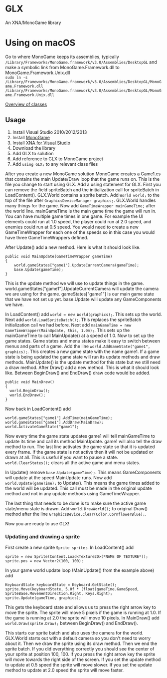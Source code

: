 # GLX

An XNA/MonoGame library

# Using on macOS
Go to where MonoGame keeps its assemblies, typically `/Library/Frameworks/MonoGame.framework/v3.0/Assemblies/DesktopGL` and make a symbolic link from MonoGame.Framework.dll to MonoGame.Framework.Unix.dll  
`sudo ln -s /Library/Frameworks/MonoGame.framework/v3.0/Assemblies/DesktopGL/MonoGame.Framework.dll /Library/Frameworks/MonoGame.framework/v3.0/Assemblies/DesktopGL/MonoGame.Framework.Unix.dll`

[Overview of classes](https://github.com/golf1052/GLX/blob/master/Documentation/Overview.md)

## Usage
1. Install Visual Studio 2010/2012/2013
2. Install [MonoGame](http://teamcity.monogame.net/repository/download/MonoGame_DevelopWin/latest.lastSuccessful/Windows/MonoGameInstaller-3.2.exe?guest=1)
3. Install [XNA for Visual Studio](https://msxna.codeplex.com/)
4. Download the library
5. Add GLX to solution
6. Add reference to GLX to MonoGame project
7. Add `using GLX;` to any relevant class files

After you create a new MonoGame solution MonoGame creates a Game1.cs that contains the main Update/Draw loop that the game runs on. This is the file you change to start using GLX. Add a using statement for GLX. First you can remove the field spriteBatch and the initialization call for spriteBatch in LoadContent(). GLX.World contains a sprite batch. Add `World world;` to the top of the file after `GraphicsDeviceManager graphics;`. GLX.World handles many things for the game. Now add `GameTimeWrapper mainGameTime;` after the world line. mainGameTime is the main game time the game will run in. You can have multiple game times in one game. For example the UI elements could run at 1.0 speed, the player could run at 2.0 speed, and enemies could run at 0.5 speed. You would need to create a new GameTimeWrapper for each one of the speeds so in this case you would have three GameTimeWrappers defined.

After Update() add a new method. Here is what it should look like.
```CSharp
public void MainUpdate(GameTimeWrapper gameTime)
{
    world.gameStates["game1"].UpdateCurrentCamera(gameTime);
    base.Update(gameTime);
}
```
This is the update method we will use to update things in the game. world.gameStates["game1"].UpdateCurrentCamera will update the camera we are using for the game. gameStates["game1"] is our main game state that we have not set up yet. base.Update will update any GameComponents we have.

In LoadContent() add `world = new World(graphics);`. This sets up the world. Next add `world.LoadSpriteBatch();`. This replaces the spriteBatch initialization call we had before. Next add `mainGameTime = new GameTimeWrapper(MainUpdate, this, 1.0m);`. This sets up the mainGameTime to call MainUpdate() at a speed of 1.0. Now to set up the game states. Game states and menu states make it easy to switch between menus and parts of a game. Add the line `world.AddGameState("game1", graphics);`. This creates a new game state with the name game1. If a game state is being updated the game state will run its update methods and draw methods. MainUpdate() is the update method for this state but we still need a draw method. After Draw() add a new method. This is what it should look like. Between BeginDraw() and EndDraw() draw code would be added.
```CSharp
public void MainDraw()
{
  world.BeginDraw();
  world.EndDraw();
}
```
Now back in LoadContent() add
```CSharp
world.gameStates["game1"].AddTime(mainGameTime);
world.gameStates["game1"].AddDraw(MainDraw);
world.ActivateGameState("game1");
```
Now every time the game state updates game1 will tell mainGameTime to update its time and call its method MainUpdate. game1 will also tell the draw method to run. The last line activates the game state so that it is updated every frame. If the game state is not active then it will not be updated or drawn at all. This is useful if you want to pause a state. `world.ClearStates();` clears all the active game and menu states.

In Update() remove `base.Update(gameTime);`. This means GameComponents will update at the speed MainUpdate runs. Now add `world.Update(gameTime);` to Update(). This means the game times added to the world will be updated. This call must be made in the original update method and not in any update methods using GameTimeWrapper.

The last thing that needs to be done is to make sure the active game state/menu state is drawn. Add `world.DrawWorld();` to original Draw() method after the line `GraphicsDevice.Clear(Color.CornflowerBlue);`.

Now you are ready to use GLX!

### Updating and drawing a sprite
First create a new sprite `Sprite sprite;`. In LoadContent() add
```CSharp
sprite = new Sprite(Content.Load<Texture2D>(*NAME OF TEXTURE*));
sprite.pos = new Vector2(100, 100);
```
In your game world update loop (MainUpdate() from the example above) add
```CSharp
KeyboardState keyboardState = Keyboard.GetState();
sprite.Move(keyboardState, 5.0f * (float)gameTime.GameSpeed, SpriteBase.MovementDirection.Right, Keys.Right);
sprite.Update(gameTime, graphics);
```
This gets the keyboard state and allows us to press the right arrow key to move the sprite. The sprite will move 5 pixels if the game is running at 1.0. If the game is running at 2.0 the sprite will move 10 pixels. In MainDraw() add `world.Draw(sprite.Draw);` between BeginDraw() and EndDraw().

This starts our sprite batch and also uses the camera for the world. GLX.World starts out with a default camera so you don't need to worry about it. Then we draw the sprite using its draw method. Then we end the sprite batch. If you did everything correctly you should see the center of your sprite at position 100, 100. If you press the right arrow key the sprite will move towards the right side of the screen. If you set the update method to update at 0.5 speed the sprite will move slower. If you set the update method to update at 2.0 speed the sprite will move faster.
